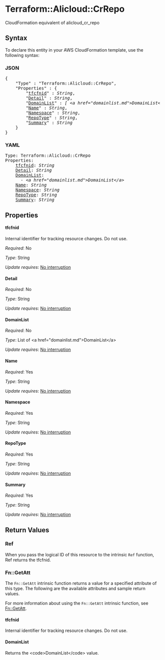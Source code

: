 # Terraform::Alicloud::CrRepo

CloudFormation equivalent of alicloud_cr_repo

## Syntax

To declare this entity in your AWS CloudFormation template, use the following syntax:

### JSON

<pre>
{
    "Type" : "Terraform::Alicloud::CrRepo",
    "Properties" : {
        "<a href="#tfcfnid" title="tfcfnid">tfcfnid</a>" : <i>String</i>,
        "<a href="#detail" title="Detail">Detail</a>" : <i>String</i>,
        "<a href="#domainlist" title="DomainList">DomainList</a>" : <i>[ &lt;a href=&#34;domainlist.md&#34;&gt;DomainList&lt;/a&gt;, ... ]</i>,
        "<a href="#name" title="Name">Name</a>" : <i>String</i>,
        "<a href="#namespace" title="Namespace">Namespace</a>" : <i>String</i>,
        "<a href="#repotype" title="RepoType">RepoType</a>" : <i>String</i>,
        "<a href="#summary" title="Summary">Summary</a>" : <i>String</i>
    }
}
</pre>

### YAML

<pre>
Type: Terraform::Alicloud::CrRepo
Properties:
    <a href="#tfcfnid" title="tfcfnid">tfcfnid</a>: <i>String</i>
    <a href="#detail" title="Detail">Detail</a>: <i>String</i>
    <a href="#domainlist" title="DomainList">DomainList</a>: <i>
      - &lt;a href=&#34;domainlist.md&#34;&gt;DomainList&lt;/a&gt;</i>
    <a href="#name" title="Name">Name</a>: <i>String</i>
    <a href="#namespace" title="Namespace">Namespace</a>: <i>String</i>
    <a href="#repotype" title="RepoType">RepoType</a>: <i>String</i>
    <a href="#summary" title="Summary">Summary</a>: <i>String</i>
</pre>

## Properties

#### tfcfnid

Internal identifier for tracking resource changes. Do not use.

_Required_: No

_Type_: String

_Update requires_: [No interruption](https://docs.aws.amazon.com/AWSCloudFormation/latest/UserGuide/using-cfn-updating-stacks-update-behaviors.html#update-no-interrupt)

#### Detail

_Required_: No

_Type_: String

_Update requires_: [No interruption](https://docs.aws.amazon.com/AWSCloudFormation/latest/UserGuide/using-cfn-updating-stacks-update-behaviors.html#update-no-interrupt)

#### DomainList

_Required_: No

_Type_: List of &lt;a href=&#34;domainlist.md&#34;&gt;DomainList&lt;/a&gt;

_Update requires_: [No interruption](https://docs.aws.amazon.com/AWSCloudFormation/latest/UserGuide/using-cfn-updating-stacks-update-behaviors.html#update-no-interrupt)

#### Name

_Required_: Yes

_Type_: String

_Update requires_: [No interruption](https://docs.aws.amazon.com/AWSCloudFormation/latest/UserGuide/using-cfn-updating-stacks-update-behaviors.html#update-no-interrupt)

#### Namespace

_Required_: Yes

_Type_: String

_Update requires_: [No interruption](https://docs.aws.amazon.com/AWSCloudFormation/latest/UserGuide/using-cfn-updating-stacks-update-behaviors.html#update-no-interrupt)

#### RepoType

_Required_: Yes

_Type_: String

_Update requires_: [No interruption](https://docs.aws.amazon.com/AWSCloudFormation/latest/UserGuide/using-cfn-updating-stacks-update-behaviors.html#update-no-interrupt)

#### Summary

_Required_: Yes

_Type_: String

_Update requires_: [No interruption](https://docs.aws.amazon.com/AWSCloudFormation/latest/UserGuide/using-cfn-updating-stacks-update-behaviors.html#update-no-interrupt)

## Return Values

### Ref

When you pass the logical ID of this resource to the intrinsic `Ref` function, Ref returns the tfcfnid.

### Fn::GetAtt

The `Fn::GetAtt` intrinsic function returns a value for a specified attribute of this type. The following are the available attributes and sample return values.

For more information about using the `Fn::GetAtt` intrinsic function, see [Fn::GetAtt](https://docs.aws.amazon.com/AWSCloudFormation/latest/UserGuide/intrinsic-function-reference-getatt.html).

#### tfcfnid

Internal identifier for tracking resource changes. Do not use.

#### DomainList

Returns the &lt;code&gt;DomainList&lt;/code&gt; value.

